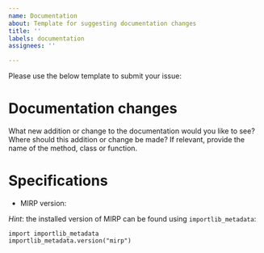 ```yaml
---
name: Documentation
about: Template for suggesting documentation changes
title: ''
labels: documentation
assignees: ''

---
```


Please use the below template to submit your issue:

# Documentation changes

What new addition or change to the documentation would you like to see?
Where should this addition or change be made? If relevant, provide the name of the method, class or function.

# Specifications

- MIRP version: 

*Hint*: the installed version of MIRP can be found using `importlib_metadata`:
```
import importlib_metadata
importlib_metadata.version("mirp")
```
